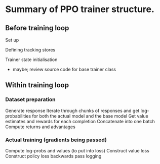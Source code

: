 # Summary of PPO trainer structure. 


## Before training loop

Set up

Defining tracking stores

Trainer state initialisation  
 - maybe; review source code for base trainer class

## Within training loop

### Dataset preparation

Generate response
Iterate through chunks of responses and get log-probabilities for both the actual model and the base model
Get value estimates and rewards for each completion
Concatenate into one batch
Compute returns and advantages

### Actual training (gradients being passed)

Compute log-probs and values (to put into loss)
Construct value loss
Construct policy loss
backwards pass
logging  
